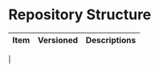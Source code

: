 # Repository Structure



| Item | Versioned | Descriptions
|------|-----------|------------------------------
| 